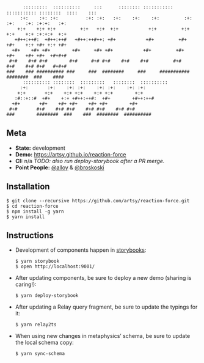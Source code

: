 ```
      :::::::::  ::::::::::     :::      :::::::: ::::::::::: ::::::::::: ::::::::  ::::    :::
     :+:    :+: :+:          :+: :+:   :+:    :+:    :+:         :+:    :+:    :+: :+:+:   :+:
    +:+    +:+ +:+         +:+   +:+  +:+           +:+         +:+    +:+    +:+ :+:+:+  +:+
   +#++:++#:  +#++:++#   +#++:++#++: +#+           +#+         +#+    +#+    +:+ +#+ +:+ +#+
  +#+    +#+ +#+        +#+     +#+ +#+           +#+         +#+    +#+    +#+ +#+  +#+#+#
 #+#    #+# #+#        #+#     #+# #+#    #+#    #+#         #+#    #+#    #+# #+#   #+#+#
###    ### ########## ###     ###  ########     ###     ########### ########  ###    ####
      :::::::::: ::::::::  :::::::::   ::::::::  ::::::::::
     :+:       :+:    :+: :+:    :+: :+:    :+: :+:
    +:+       +:+    +:+ +:+    +:+ +:+        +:+
   :#::+::#  +#+    +:+ +#++:++#:  +#+        +#++:++#
  +#+       +#+    +#+ +#+    +#+ +#+        +#+
 #+#       #+#    #+# #+#    #+# #+#    #+# #+#
###        ########  ###    ###  ########  ##########
```

## Meta

* __State:__ development
* __Demo:__ https://artsy.github.io/reaction-force
* __CI:__ n/a _TODO: also run deploy-storybook after a PR merge._
* __Point People:__ [@alloy](https://github.com/alloy) & [@broskoski](https://github.com/broskoski)

## Installation

```
$ git clone --recursive https://github.com/artsy/reaction-force.git
$ cd reaction-force
$ npm install -g yarn
$ yarn install
```

## Instructions

* Development of components happen in [storybooks](https://getstorybook.io):

      $ yarn storybook
      $ open http://localhost:9001/

* After updating components, be sure to deploy a new demo (sharing is caring!):

      $ yarn deploy-storybook

* After updating a Relay query fragment, be sure to update the typings for it:

      $ yarn relay2ts

* When using new changes in metaphysics’ schema, be sure to update the local schema copy:

      $ yarn sync-schema
